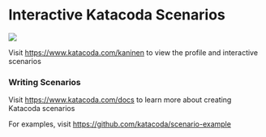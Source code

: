 # Interactive Katacoda Scenarios

[![](http://shields.katacoda.com/katacoda/kaninen/count.svg)](https://www.katacoda.com/kaninen "Get your profile on Katacoda.com")

Visit https://www.katacoda.com/kaninen to view the profile and interactive scenarios

### Writing Scenarios
Visit https://www.katacoda.com/docs to learn more about creating Katacoda scenarios

For examples, visit https://github.com/katacoda/scenario-example
